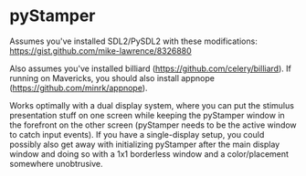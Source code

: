 pyStamper
=========

Assumes you've installed SDL2/PySDL2 with these modifications: https://gist.github.com/mike-lawrence/8326880

Also assumes you've installed billiard (https://github.com/celery/billiard). If running on Mavericks, you should also install appnope (https://github.com/minrk/appnope).

Works optimally with a dual display system, where you can put the stimulus presentation stuff on one screen while keeping the pyStamper window in the forefront on the other screen (pyStamper needs to be the active window to catch input events). If you have a single-display setup, you could possibly also get away with initializing pyStamper after the main display window and doing so with a 1x1 borderless window and a color/placement somewhere unobtrusive.
